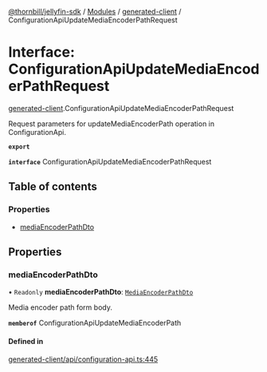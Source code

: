 [@thornbill/jellyfin-sdk](../README.md) / [Modules](../modules.md) / [generated-client](../modules/generated_client.md) / ConfigurationApiUpdateMediaEncoderPathRequest

# Interface: ConfigurationApiUpdateMediaEncoderPathRequest

[generated-client](../modules/generated_client.md).ConfigurationApiUpdateMediaEncoderPathRequest

Request parameters for updateMediaEncoderPath operation in ConfigurationApi.

**`export`**

**`interface`** ConfigurationApiUpdateMediaEncoderPathRequest

## Table of contents

### Properties

- [mediaEncoderPathDto](generated_client.ConfigurationApiUpdateMediaEncoderPathRequest.md#mediaencoderpathdto)

## Properties

### mediaEncoderPathDto

• `Readonly` **mediaEncoderPathDto**: [`MediaEncoderPathDto`](generated_client.MediaEncoderPathDto.md)

Media encoder path form body.

**`memberof`** ConfigurationApiUpdateMediaEncoderPath

#### Defined in

[generated-client/api/configuration-api.ts:445](https://github.com/thornbill/jellyfin-sdk-typescript/blob/3ae780a/src/generated-client/api/configuration-api.ts#L445)
